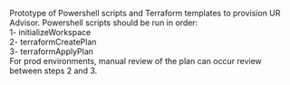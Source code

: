 Prototype of Powershell scripts and Terraform templates to provision UR Advisor. Powershell scripts should be run in order:  
1- initializeWorkspace  
2- terraformCreatePlan  
3- terraformApplyPlan  
For prod environments, manual review of the plan can occur review between steps 2 and 3.